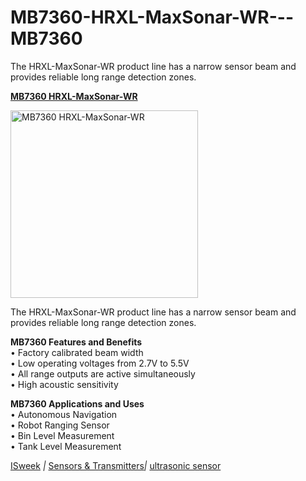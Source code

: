 # MB7360-HRXL-MaxSonar-WR---MB7360
The HRXL-MaxSonar-WR product line has a narrow sensor beam and provides reliable long range detection zones.
<p> <strong><a href="http://www.isweek.com/product/mb7360-hrxl-maxsonar-wr-mb7360_2038.html">MB7360 HRXL-MaxSonar-WR</a></strong></p>
<div>
  <div><a title="" rel="undefined"><img title="" src="http://www.isweek.com/Thumbs/300/0161017/58049ab24c727.jpg" data-src="/Uploads/20161017/58049ab24c727.jpg" alt="MB7360 HRXL-MaxSonar-WR" height="300" width="300" /></a>
    <div></div>
  </div>
  <div></div>
</div>
<p> The HRXL-MaxSonar-WR product line has a narrow sensor beam and provides reliable long range detection zones.</p>
<p> <strong>MB7360 Features and Benefits</strong><br />
  • Factory calibrated beam width<br />
  • Low operating voltages from 2.7V to 5.5V<br />
  • All range outputs are active simultaneously<br />
• High acoustic sensitivity</p>
<p> <strong>MB7360 Applications and Uses</strong><br />
  • Autonomous Navigation<br />
  • Robot Ranging Sensor<br />
  • Bin Level Measurement<br />
• Tank Level Measurement </p>
<div><a href="http://www.isweek.com/">ISweek</a> <em>|</em> <a href="http://www.isweek.com/wholesale/sensors-transmitters_11">Sensors &amp; Transmitters</a><em>|</em> <a href="http://www.isweek.com/wholesale/ultrasonic-sensor_124">ultrasonic sensor</a></div>
<p>&nbsp;</p>
